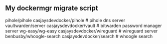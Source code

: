 ## My dockermgr migrate script
pihole/pihole               casjaysdevdocker/pihole              # pihole dns server
vaultwarden/server          casjaysdevdocker/vault               # bitwarden password manager server
wg-easy/wg-easy             casjaysdevdocker/wireguard           # wireguard server
benbusby/whoogle-search     casjaysdevdocker/search              # whoogle search

